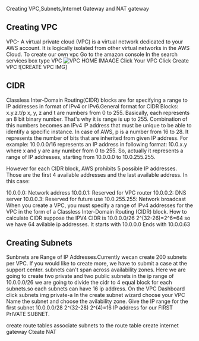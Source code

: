 Creating VPC,Subnets,Internet Gateway and NAT gateway

## Creating VPC
VPC- A virtual private cloud (VPC) is a virtual network dedicated to your AWS account. It is logically isolated from other virtual networks in the AWS Cloud.
To create our own vpc
Go to the amazon console
In the search services box  type VPC
![VPC HOME IMAAGE]()
Click Your VPC
Click Create VPC
![CREATE VPC IMG]
## CIDR
Classless Inter-Domain Routing(CIDR) blocks are for specifying a range to IP addresses in format of IPv4 or IPv6.General format for CIDR Blocks: x.y.z.t/p
x, y, z and t are numbers from 0 to 255. Basically, each represents an 8 bit binary number. That's why it is range is up to 255. Combination of this numbers becomes an IPv4 IP address that must be unique to be able to identify a specific instance.
In case of AWS, p is a number from 16 to 28. It represents the number of bits that are inherited from given IP address.
For example: 10.0.0.0/16 represents an IP address in following format: 10.0.x.y where x and y are any number from 0 to 255. 
So, actually it represents a range of IP addresses, starting from 10.0.0.0 to 10.0.255.255.

However for each CIDR block, AWS prohibits 5 possible IP addresses. Those are the first 4 available addresses and the last available address. In this case:

10.0.0.0: Network address
10.0.0.1: Reserved for VPC router
10.0.0.2: DNS server
10.0.0.3: Reserved for future use
10.0.255.255: Network broadcast  
When you create a VPC, you must specify a range of IPv4 addresses for the VPC in the form of a Classless Inter-Domain Routing (CIDR) block.
How to calculate CIDR 
suppose the IPV4 CIDR is 10.0.0.0/26
2^(32-26)=2^6=64 
so we have 64 avilable ip addresses.
It starts with 10.0.0.0
Ends with  10.0.0.63

## Creating Subnets
Sunbnets are Range of IP Addresses.Currently wecan create 200 subnets per VPC. If you would like to create more, we have to submit a case at the support center.
subnets can't span across availability zones.
Here we are going to create two private and two public subnets in the ip range of 10.0.0.0/26
we are going to divide the cidr to 4 equal block for each subnets.so each subnets can have 16 ip address.
On the VPC Dashboard
click subnets
img private-a
In the create subnet wizard choose your VPC
Name the subnet and choose the avilability zone.
Give the IP range for the first subnet
10.0.0.0/28
2^(32-28)
2^(4)=16 IP address for our FIRST PrIVATE SUBNET.




create route tables
associate subnets to the route table
create internet gateway
Cteate NAT
